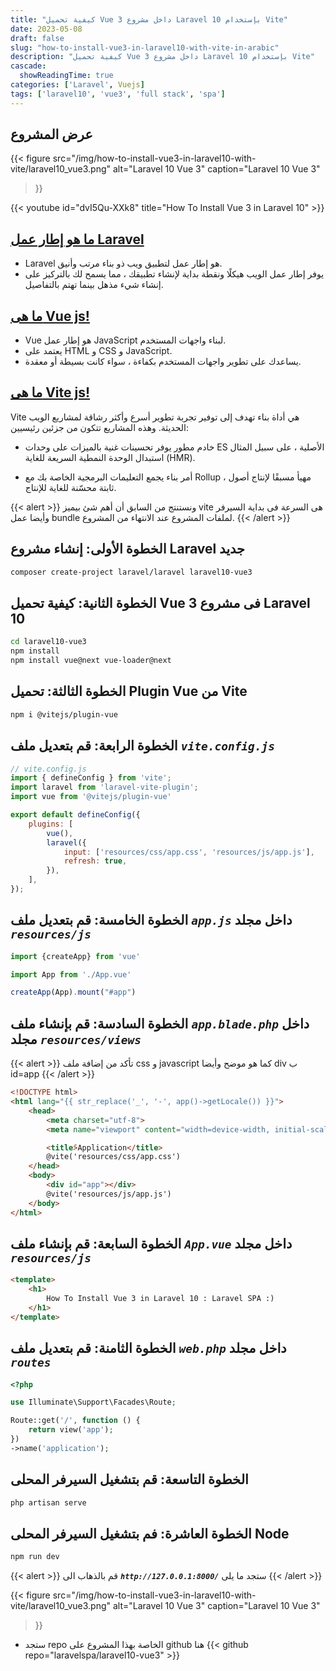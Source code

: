```yaml
---
title: "كيفية تحميل Vue 3 داخل مشروع Laravel 10 بإستخدام Vite"
date: 2023-05-08
draft: false
slug: "how-to-install-vue3-in-laravel10-with-vite-in-arabic"
description: "كيفية تحميل Vue 3 داخل مشروع Laravel 10 بإستخدام Vite"
cascade:
  showReadingTime: true
categories: ['Laravel', Vuejs]
tags: ['laravel10', 'vue3', 'full stack', 'spa']
---
```

## عرض المشروع
{{< figure
src="/img/how-to-install-vue3-in-laravel10-with-vite/laravel10_vue3.png"
alt="Laravel 10 Vue 3"
caption="Laravel 10 Vue 3"
>}}

{{< youtube id="dvI5Qu-XXk8" title="How To Install Vue 3 in Laravel 10" >}}
## [ما هو إطار عمل Laravel](https://laravel.com/docs/10.x#meet-laravel)
- Laravel هو إطار عمل لتطبيق ويب ذو بناء مرتب وأنيق.
- يوفر إطار عمل الويب هيكلًا ونقطة بداية لإنشاء تطبيقك ، مما يسمح لك بالتركيز على إنشاء شيء مذهل بينما تهتم بالتفاصيل.


## [ما هى Vue js!](https://vuejs.org/guide/introduction.html)
- Vue هو إطار عمل JavaScript لبناء واجهات المستخدم.
- يعتمد على HTML و CSS و JavaScript.
- يساعدك على تطوير واجهات المستخدم بكفاءة ، سواء كانت بسيطة أو معقدة.


## [ما هى Vite js!](https://vitejs.dev/guide/why.html)
Vite هي أداة بناء تهدف إلى توفير تجربة تطوير أسرع وأكثر رشاقة لمشاريع الويب الحديثة. وهذه المشاريع تتكون من جزئين رئيسيين:
- خادم مطور يوفر تحسينات غنية بالميزات على وحدات ES الأصلية ، على سبيل المثال استبدال الوحدة النمطية السريعة للغاية (HMR).

- أمر بناء يجمع التعليمات البرمجية الخاصة بك مع Rollup ، مهيأ مسبقًا لإنتاج أصول ثابتة محسّنة للغاية للإنتاج.

{{< alert >}}
ونستنتج من السابق أن أهم شئ بيميز vite هى السرعة فى بداية السيرفر وأيضا عمل bundle لملفات المشروع عند الانتهاء من المشروع.
{{< /alert >}}


## الخطوة الأولى: إنشاء مشروع Laravel جديد
```bash
composer create-project laravel/laravel laravel10-vue3
```

## الخطوة الثانية: كيفية تحميل Vue 3 فى مشروع Laravel 10
```bash
cd laravel10-vue3
npm install
npm install vue@next vue-loader@next
```
## الخطوة الثالثة: تحميل Plugin Vue من Vite
```bash
npm i @vitejs/plugin-vue
```

## الخطوة الرابعة: قم بتعديل ملف ***`vite.config.js`***
```js {hl_lines=["4", "8"]}
// vite.config.js
import { defineConfig } from 'vite';
import laravel from 'laravel-vite-plugin';
import vue from '@vitejs/plugin-vue'

export default defineConfig({
    plugins: [
        vue(),
        laravel({
            input: ['resources/css/app.css', 'resources/js/app.js'],
            refresh: true,
        }),
    ],
});
```

## الخطوة الخامسة: قم بتعديل ملف ***`app.js`*** داخل مجلد ***`resources/js`***
```js
import {createApp} from 'vue'

import App from './App.vue'

createApp(App).mount("#app")
```

## الخطوة السادسة: قم بإنشاء ملف ***`app.blade.php`*** داخل مجلد ***`resources/views`***
{{< alert >}}
تأكد من إضافة ملف css و javascript كما هو موضح وأيضا div ب id=app
{{< /alert >}}
```HTML {hl_lines=["8", "11-12"]}
<!DOCTYPE html>
<html lang="{{ str_replace('_', '-', app()->getLocale()) }}">
    <head>
        <meta charset="utf-8">
        <meta name="viewport" content="width=device-width, initial-scale=1">

        <title>ًApplication</title>
        @vite('resources/css/app.css')
    </head>
    <body>
        <div id="app"></div>
        @vite('resources/js/app.js')
    </body>
</html>
```

## الخطوة السابعة: قم بإنشاء ملف ***`App.vue`*** داخل مجلد ***`resources/js`***
```HTML
<template>
    <h1>
        How To Install Vue 3 in Laravel 10 : Laravel SPA :)
    </h1>
</template>
```

## الخطوة الثامنة: قم بتعديل ملف ***`web.php`*** داخل مجلد ***`routes`***
```PHP
<?php

use Illuminate\Support\Facades\Route;

Route::get('/', function () {
    return view('app');
})
->name('application');
```

## الخطوة التاسعة: قم بتشغيل السيرفر المحلى
```bash
php artisan serve
```

## الخطوة العاشرة: فم بتشغيل السيرفر المحلى Node 
```bash
npm run dev
```
{{< alert >}}
قم بالذهاب الى ***`http://127.0.0.1:8000/`*** ستجد ما يلى
{{< /alert >}}

{{< figure
src="/img/how-to-install-vue3-in-laravel10-with-vite/laravel10_vue3.png"
alt="Laravel 10 Vue 3"
caption="Laravel 10 Vue 3"
>}}


- ستجد repo الخاصة بهذا المشروع على github هنا
{{< github repo="laravelspa/laravel10-vue3" >}}
